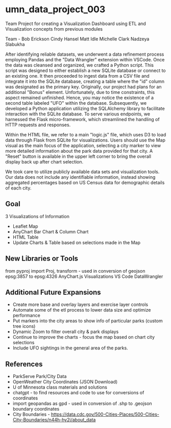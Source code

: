 # umn_data_project_003
Team Project for creating a Visualization Dashboard using ETL and Visualization concepts from previous modules

Team - Bob Erickson Cindy Hansel Matt Idle Michelle Clark Nadzeya Slabukha

After identifying reliable datasets, we underwent a data refinement process employing Pandas and the "Data Wrangler" extension within VSCode. Once the data was cleansed and organized, we crafted a Python script. This script was designed to either establish a new SQLite database or connect to an existing one. It then proceeded to ingest data from a CSV file and integrate it into the SQLite database, creating a table where the "id" column was designated as the primary key.
Originally, our project had plans for an additional "Bonus" element. Unfortunately, due to time constraints, this aspect remained unfinished. Hence, you may notice the existence of a second table labeled "UFO" within the database.
Subsequently, we developed a Python application utilizing the SQLAlchemy library to facilitate interaction with the SQLite database. To serve various endpoints, we harnessed the Flask micro-framework, which streamlined the handling of HTTP requests and responses.

Within the HTML file, we refer to a main "logic.js" file, which uses D3 to load data through Flask from SQLite for visualizations. Users should use the Map visual as the main focus of the application, selecting a city marker to view more detailed information about the park data provided for that city. A "Reset" button is available in the upper left corner to bring the overall display back up after chart selection.

We took care to utilize publicly available data sets and visualization tools. Our data does not include any identifiable information, instead showing aggregated percentages based on US Census data for demographic details of each city.

## Goal

3 Visualizations of Information 
- Leaflet Map
- AnyChart Bar Chart & Column Chart
- HTML Table
- Update Charts & Table based on selections made in the Map
  
## New Libraries or Tools
from pyproj import Proj, transform - used in conversion of geojson epsg:3857 to epsg:4326
AnyChart.js Visualizations
VS Code DataWrangler

## Additional Future Expansions
-	Create more base and overlay layers and exercise layer controls
-	Automate some of the etl process to lower data size and optimize performance
-	Put markers into the city areas to show info of particular parks (custom tree icons)
-	Dynamic Zoom to filter overall city & park displays
-	Continue to improve the charts - focus the map based on chart city selections
-	Include UFO sightings in the general area of the parks.

## References

- ParkServe Park/City Data 
- OpenWeather City Coordinates (JSON Download)
- U of Minnesota class materials and solutions
- chatgpt - to find resources and code to use for conversions of coordinates
- import geopandas as gpd - used in conversion of .shp to .geojson boundary coordinates
- City Boundaries - https://data.cdc.gov/500-Cities-Places/500-Cities-City-Boundaries/n44h-hy2j/about_data

